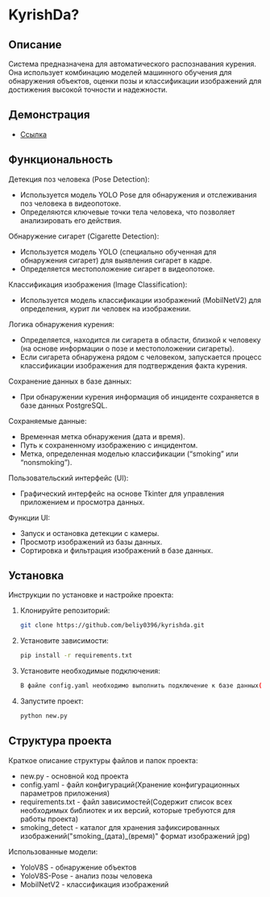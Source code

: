 # KyrishDa?
 
 ## Описание
 
 Система предназначена для автоматического распознавания курения. Она использует комбинацию моделей машинного обучения для обнаружения объектов, оценки позы и классификации изображений для достижения высокой точности и надежности. 
 
 ## Демонстрация
 
 * [Ссылка](https://youtu.be/uB31zTn7pxQ)
 
 ## Функциональность
 
 Детекция поз человека (Pose Detection):
 
 * Используется модель YOLO Pose для обнаружения и отслеживания поз человека в видеопотоке.
 * Определяются ключевые точки тела человека, что позволяет анализировать его действия.
 
 Обнаружение сигарет (Cigarette Detection):
 
 * Используется модель YOLO (специально обученная для обнаружения сигарет) для выявления сигарет в кадре.
 * Определяется местоположение сигарет в видеопотоке.
   
 Классификация изображения (Image Classification):
 
 * Используется модель классификации изображений (MobilNetV2) для определения, курит ли человек на изображении.
   
 Логика обнаружения курения:
 
 * Определяется, находится ли сигарета в области, близкой к человеку (на основе информации о позе и местоположении сигареты).
 * Если сигарета обнаружена рядом с человеком, запускается процесс классификации изображения для подтверждения факта курения.
   
 Сохранение данных в базе данных:
 
 * При обнаружении курения информация об инциденте сохраняется в базе данных PostgreSQL.
   
 Сохраняемые данные:
 
 * Временная метка обнаружения (дата и время).
 * Путь к сохраненному изображению с инцидентом.
 * Метка, определенная моделью классификации (“smoking” или “nonsmoking”).
   
 Пользовательский интерфейс (UI):
 
 * Графический интерфейс на основе Tkinter для управления приложением и просмотра данных.
   
 Функции UI:
 
 * Запуск и остановка детекции с камеры.
 * Просмотр изображений из базы данных.
 * Сортировка и фильтрация изображений в базе данных.
 
 ## Установка
 
 Инструкции по установке и настройке проекта:
 
 1.  Клонируйте репозиторий:
     ```bash
     git clone https://github.com/beliy0396/kyrishda.git
     ```
 2.  Установите зависимости:
     ```bash
     pip install -r requirements.txt
     ```
 3.  Установите необходимые подключения:
     ```bash
     В файле config.yaml необходимо выполнить подключение к базе данных(PostgreSQL), указать пути к моделям.
     ```
 4.  Запустите проект:
     ```bash
     python new.py
     ```
 
 ## Структура проекта
 
 Краткое описание структуры файлов и папок проекта:
 * new.py - основной код проекта
 * config.yaml - файл конфигураций(Хранение конфигурационных параметров приложения)
 * requirements.txt - файл зависимостей(Содержит список всех необходимых библиотек и их версий, которые требуются для работы проекта)
 * smoking_detect - каталог для хранения зафиксированных изображений("smoking_(дата)_(время)" формат изображений jpg)
 
 Использованные модели:
 * YoloV8S - обнаружение объектов
 * YoloV8S-Pose - анализ позы человека
 * MobilNetV2 - классификация изображений
